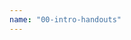 ```yaml
---
name: "00-intro-handouts"
---
```

<object data="./00-intro-handouts.pdf" width="100%" height="100%" type='application/pdf'></object>
